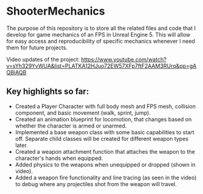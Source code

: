 # ShooterMechanics
The purpose of this repository is to store all the related files and code that I develop for game mechanics of an FPS in Unreal Engine 5. This will allow for easy access and reproducibility of specific mechanics whenever I need them for future projects.

Video updates of the project: https://www.youtube.com/watch?v=sYh329YvWUA&list=PLATKA12HJuo72EW57XFp7ftF2AAM3RUrq&pp=gAQBiAQB

## Key highlights so far:
- Created a Player Character with full body mesh and FPS mesh, collision component, and basic movement (walk, sprint, jump).
- Created an animation blueprint for locomotion, that changes based on whether the character is armed or unarmed.
- Implemented a base weapon class with some basic capabilities to start off. Separate child classes will be created for different weapon types later.
- Created a weapon attachment function that attaches the weapon to the character's hands when equipped.
- Added physics to the weapons when unequipped or dropped (shown in video).
- Added a weapon fire functionality and line tracing (as seen in the video) to debug where any projectiles shot from the weapon will travel.